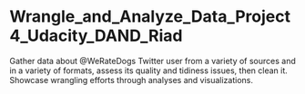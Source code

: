 # Wrangle_and_Analyze_Data_Project4_Udacity_DAND_Riad
Gather data about @WeRateDogs Twitter user from a variety of sources and in a variety of formats, assess its quality and tidiness issues, then clean it. Showcase wrangling efforts through analyses and visualizations.
